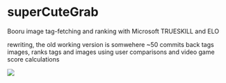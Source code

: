 # superCuteGrab
Booru image tag-fetching and ranking with Microsoft TRUESKILL and ELO 

rewriting, the old working version is somwehere ~50 commits back
tags images, ranks tags and images using user comparisons and video game score calculations 


![](https://u.teknik.io/534we.png)
